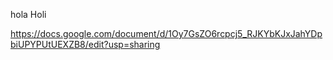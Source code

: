 hola
Holi


https://docs.google.com/document/d/1Oy7GsZO6rcpcj5_RJKYbKJxJahYDpbiUPYPUtUEXZB8/edit?usp=sharing
